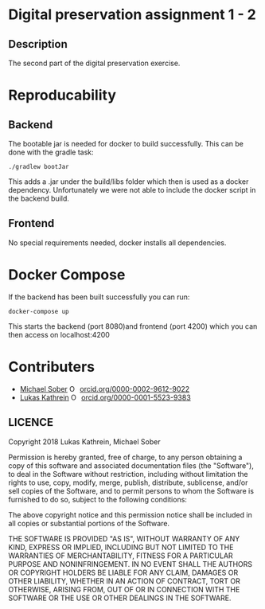 # Digital preservation assignment 1 - 2

## Description
The second part of the digital preservation exercise.

# Reproducability

## Backend

The bootable jar is needed for docker to build successfully. This can be done with the gradle task:
```shell
./gradlew bootJar
  ```
This adds a .jar under the build/libs folder which then is used as a docker dependency. Unfortunately we were not able to include the docker script in the backend build.

## Frontend

No special requirements needed, docker installs all dependencies.

# Docker Compose

If the backend has been built successfully you can run:

```shell
docker-compose up
  ```
  
This starts the backend (port 8080)and frontend (port 4200) which you can then access on localhost:4200

# Contributers
* [Michael Sober](https://orcid.org/0000-0002-9612-9022) <a href="https://orcid.org/0000-0002-9612-9022" target="orcid.widget" rel="noopener noreferrer" style="vertical-align:top;"><img src="https://orcid.org/sites/default/files/images/orcid_16x16.png" style="width:1em;margin-right:.5em;" alt="ORCID iD icon">orcid.org/0000-0002-9612-9022</a>
* [Lukas Kathrein](https://orcid.org/0000-0001-5523-9383) <a href="https://orcid.org/0000-0001-5523-9383" target="orcid.widget" rel="noopener noreferrer" style="vertical-align:top;"><img src="https://orcid.org/sites/default/files/images/orcid_16x16.png" style="width:1em;margin-right:.5em;" alt="ORCID iD icon">orcid.org/0000-0001-5523-9383</a>

## LICENCE
Copyright 2018 Lukas Kathrein, Michael Sober

Permission is hereby granted, free of charge, to any person obtaining a copy of this software and associated documentation files (the "Software"), to deal in the Software without restriction, including without limitation the rights to use, copy, modify, merge, publish, distribute, sublicense, and/or sell copies of the Software, and to permit persons to whom the Software is furnished to do so, subject to the following conditions:

The above copyright notice and this permission notice shall be included in all copies or substantial portions of the Software.

THE SOFTWARE IS PROVIDED "AS IS", WITHOUT WARRANTY OF ANY KIND, EXPRESS OR IMPLIED, INCLUDING BUT NOT LIMITED TO THE WARRANTIES OF MERCHANTABILITY, FITNESS FOR A PARTICULAR PURPOSE AND NONINFRINGEMENT. IN NO EVENT SHALL THE AUTHORS OR COPYRIGHT HOLDERS BE LIABLE FOR ANY CLAIM, DAMAGES OR OTHER LIABILITY, WHETHER IN AN ACTION OF CONTRACT, TORT OR OTHERWISE, ARISING FROM, OUT OF OR IN CONNECTION WITH THE SOFTWARE OR THE USE OR OTHER DEALINGS IN THE SOFTWARE.

